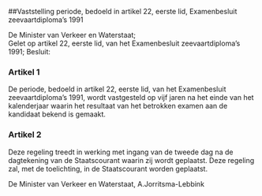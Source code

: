 <meta http-equiv='Content-Type' content='text/html; charset=utf-8' />

##Vaststelling periode, bedoeld in artikel 22, eerste lid, Examenbesluit zeevaartdiploma’s 1991

De Minister van Verkeer en Waterstaat;  
Gelet op artikel 22, eerste lid, van het Examenbesluit zeevaartdiploma’s 1991;
Besluit:    

### Artikel  1  

De periode, bedoeld in artikel 22, eerste lid, van het Examenbesluit zeevaartdiploma’s 1991, wordt vastgesteld op vijf jaren na het einde van het kalenderjaar waarin het resultaat van het betrokken examen aan de kandidaat bekend is gemaakt.  

### Artikel  2  

Deze regeling treedt in werking met ingang van de tweede dag na de dagtekening van de Staatscourant waarin zij wordt geplaatst. Deze regeling zal, met de toelichting, in de Staatscourant worden geplaatst.  

De 
Minister van Verkeer en Waterstaat, 
A.Jorritsma-Lebbink    
